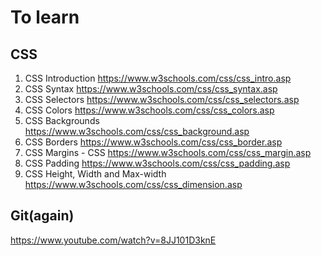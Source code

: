 # To learn

## CSS
1. CSS Introduction https://www.w3schools.com/css/css_intro.asp
2. CSS Syntax https://www.w3schools.com/css/css_syntax.asp
3. CSS Selectors https://www.w3schools.com/css/css_selectors.asp
4. CSS Colors https://www.w3schools.com/css/css_colors.asp
5. CSS Backgrounds https://www.w3schools.com/css/css_background.asp
6. CSS Borders https://www.w3schools.com/css/css_border.asp
7. CSS Margins - CSS https://www.w3schools.com/css/css_margin.asp
8. CSS Padding https://www.w3schools.com/css/css_padding.asp
9. CSS Height, Width and Max-width https://www.w3schools.com/css/css_dimension.asp

## Git(again)
https://www.youtube.com/watch?v=8JJ101D3knE

